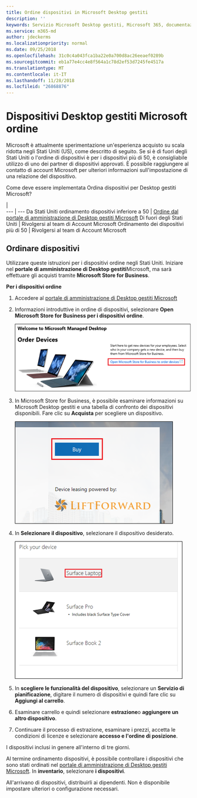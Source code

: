 ```yaml
---
title: Ordine dispositivi in Microsoft Desktop gestiti
description: ''
keywords: Servizio Microsoft Desktop gestiti, Microsoft 365, documentazione
ms.service: m365-md
author: jdeckerms
ms.localizationpriority: normal
ms.date: 09/25/2018
ms.openlocfilehash: 31c0c4a043fca1ba22e0a700d8ac26eeaef0289b
ms.sourcegitcommit: eb1a77e4cc4e8f564a1c78d2ef53d7245fe4517a
ms.translationtype: MT
ms.contentlocale: it-IT
ms.lasthandoff: 11/28/2018
ms.locfileid: "26868876"
---
```

# <a name="order-microsoft-managed-desktop-devices"></a>Dispositivi Desktop gestiti Microsoft ordine

Microsoft è attualmente sperimentazione un'esperienza acquisto su scala ridotta negli Stati Uniti (US), come descritto di seguito. Se si è di fuori degli Stati Uniti o l'ordine di dispositivi è per i dispositivi più di 50, è consigliabile utilizzo di uno dei partner di dispositivi approvati. È possibile raggiungere al contatto di account Microsoft per ulteriori informazioni sull'impostazione di una relazione del dispositivo.

Come deve essere implementata Ordina dispositivi per Desktop gestiti Microsoft?

  |   
 --- | ---
Da Stati Uniti ordinamento dispositivi inferiore a 50 | [Ordine dal portale di amministrazione di Desktop gestiti Microsoft](https://aka.ms/mmdportal)
Di fuori degli Stati Uniti | Rivolgersi al team di Account Microsoft
Ordinamento dei dispositivi più di 50 | Rivolgersi al team di Account Microsoft

## <a name="order-devices"></a>Ordinare dispositivi
Utilizzare queste istruzioni per i dispositivi ordine negli Stati Uniti. Iniziare nel **portale di amministrazione di Desktop gestiti**Microsoft, ma sarà effettuare gli acquisti tramite **Microsoft Store for Business**. 

 **Per i dispositivi ordine**
 1. Accedere al [portale di amministrazione di Desktop gestiti Microsoft](https://aka.ms/mmdportal)
 2. Informazioni introduttive in ordine di dispositivi, selezionare **Open Microsoft Store for Business per i dispositivi ordine**.
 
    ![Guida introduttiva, ordinare periferiche](images/mmd-order-devices.png)
    
3. In Microsoft Store for Business, è possibile esaminare informazioni su Microsoft Desktop gestiti e una tabella di confronto dei dispositivi disponibili. Fare clic su **Acquista** per scegliere un dispositivo. 

    ![Store for Business, acquisto](images/msfb-buy.png)

4. In **Selezionare il dispositivo**, selezionare il dispositivo desiderato. 

    ![Store for Business, seleziona dispositivo](images/msfb-pick-device.png)

5. In **scegliere le funzionalità del dispositivo**, selezionare un **Servizio di pianificazione**, digitare il numero di dispositivi e quindi fare clic su **Aggiungi al carrello**.

6. Esaminare carrello e quindi selezionare **estrazione**o **aggiungere un altro dispositivo**. 

7. Continuare il processo di estrazione, esaminare i prezzi, accetta le condizioni di licenze e selezionare **accesso e l'ordine di posizione**. 

I dispositivi inclusi in genere all'interno di tre giorni. 

Al termine ordinamento dispositivi, è possibile controllare i dispositivi che sono stati ordinati nel [portale di amministrazione di Desktop gestiti Microsoft](https://aka.ms/mmdportal). In **inventario**, selezionare **i dispositivi**. 

All'arrivano di dispositivi, distribuirli ai dipendenti. Non è disponibile impostare ulteriori o configurazione necessari. 

